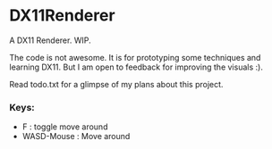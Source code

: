 # DX11Renderer
A DX11 Renderer. WIP.

The code is not awesome. It is for prototyping some techniques and learning DX11.
But I am open to feedback for improving the visuals :).

Read todo.txt for a glimpse of my plans about this project.


### Keys:
- F : toggle move around
- WASD-Mouse : Move around